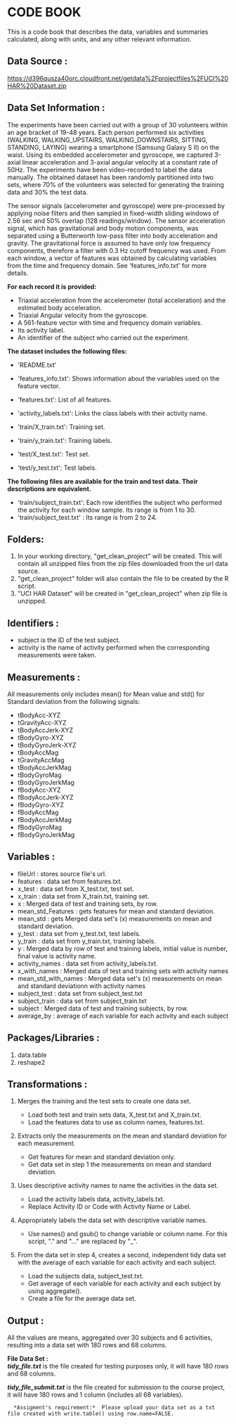 # CODE BOOK

This is a code book that describes the data, variables and summaries calculated, along with units, 
and any other relevant information.


## Data Source :
https://d396qusza40orc.cloudfront.net/getdata%2Fprojectfiles%2FUCI%20HAR%20Dataset.zip


## Data Set Information : 

The experiments have been carried out with a group of 30 volunteers within an age bracket of 19-48 years. 
Each person performed six activities (WALKING, WALKING_UPSTAIRS, WALKING_DOWNSTAIRS, SITTING, STANDING, 
LAYING) wearing a smartphone (Samsung Galaxy S II) on the waist. Using its embedded accelerometer and 
gyroscope, we captured 3-axial linear acceleration and 3-axial angular velocity at a constant rate of 50Hz. 
The experiments have been video-recorded to label the data manually. The obtained dataset has been randomly 
partitioned into two sets, where 70% of the volunteers was selected for generating the training data and 
30% the test data. 

The sensor signals (accelerometer and gyroscope) were pre-processed by applying noise filters and then 
sampled in fixed-width sliding windows of 2.56 sec and 50% overlap (128 readings/window). The sensor 
acceleration signal, which has gravitational and body motion components, was separated using a Butterworth 
low-pass filter into body acceleration and gravity. The gravitational force is assumed to have only low 
frequency components, therefore a filter with 0.3 Hz cutoff frequency was used. From each window, a vector 
of features was obtained by calculating variables from the time and frequency domain. See 'features_info.txt' 
for more details. 

**For each record it is provided:**

- Triaxial acceleration from the accelerometer (total acceleration) and the estimated body acceleration.
- Triaxial Angular velocity from the gyroscope. 
- A 561-feature vector with time and frequency domain variables. 
- Its activity label. 
- An identifier of the subject who carried out the experiment.

**The dataset includes the following files:**

- 'README.txt'

- 'features_info.txt': Shows information about the variables used on the feature vector.

- 'features.txt': List of all features.

- 'activity_labels.txt': Links the class labels with their activity name.

- 'train/X_train.txt': Training set.

- 'train/y_train.txt': Training labels.

- 'test/X_test.txt': Test set.

- 'test/y_test.txt': Test labels.

**The following files are available for the train and test data. Their descriptions are equivalent.**

- 'train/subject_train.txt': Each row identifies the subject who performed the activity for each window sample. 
  Its range is from 1 to 30. 
- 'train/subject_test.txt' : Its range is from 2 to 24.


## Folders:

   1. In your working directory, "get_clean_project" will be created.  This will contain all unzipped files
      from the zip files downloaded from the url data source.
   2. "get_clean_project" folder will also contain the file to be created by the R script.
   3. "UCI HAR Dataset" will be created in "get_clean_project" when zip file is unzipped.


## Identifiers :

- subject is the ID of the test subject.
- activity is the name of activity performed when the corresponding measurements were taken.


## Measurements :

All measurements only includes mean() for Mean value and std() for Standard deviation from the following signals:
- tBodyAcc-XYZ
- tGravityAcc-XYZ
- tBodyAccJerk-XYZ
- tBodyGyro-XYZ
- tBodyGyroJerk-XYZ
- tBodyAccMag
- tGravityAccMag
- tBodyAccJerkMag
- tBodyGyroMag
- tBodyGyroJerkMag
- fBodyAcc-XYZ
- fBodyAccJerk-XYZ
- fBodyGyro-XYZ
- fBodyAccMag
- fBodyAccJerkMag
- fBodyGyroMag
- fBodyGyroJerkMag

## Variables :

- fileUrl : stores source file's url.
- features : data set from features.txt.
- x_test : data set from X_test.txt, test set.
- x_train : data set from X_train.txt, training set.
- x : Merged data of test and training sets, by row.
- mean_std_Features : gets features for mean and standard deviation.
- mean_std : gets Merged data set's (x) measurements on mean and standard deviation.
- y_test : data set from y_test.txt, test labels.
- y_train : data set from y_train.txt, training labels.
- y : Merged data by row of test and training labels, initial value is number, final value is activity name.
- activity_names : data set from activity_labels.txt.
- x_with_names : Merged data of test and training sets with activity names
- mean_std_with_names : Merged data set's (x) measurements on mean and standard deviationn with activity names
- subject_test : data set from subject_test.txt
- subject_train : data set from subject_train.txt
- subject : Merged data of test and training subjects, by row.
- average_by : average of each variable for each activity and each subject


## Packages/Libraries :

1. data.table
2. reshape2


## Transformations :

1. Merges the training and the test sets to create one data set.
      - Load both test and train sets data, X_test.txt and X_train.txt.
      - Load the features data to use as column names, features.txt.

2. Extracts only the measurements on the mean and standard deviation for each measurement.
      - Get features for mean and standard deviation only.
      - Get data set in step 1 the measurements on mean and standard deviation.

3. Uses descriptive activity names to name the activities in the data set.
      - Load the activity labels data, activity_labels.txt.
      - Replace Activity ID or Code with Activity Name or Label.

4. Appropriately labels the data set with descriptive variable names.
      - Use names() and gsub() to change variable or column name.  For this script, "." and "..."
        are replaced by "_".

5. From the data set in step 4, creates a second, independent tidy data set with the average of each variable 
   for each activity and each subject.
      - Load the subjects data, subject_test.txt.
      - Get average of each variable for each activity and each subject by using aggregate().
      - Create a file for the average data set.


## Output :

All the values are means, aggregated over 30 subjects and 6 activities, resulting into a data set with 180 rows 
and 68 columns.

**File Data Set :**  
***tidy_file.txt*** is the file created for testing purposes only, it will have 180 rows and 68 columns.

***tidy_file_submit.txt*** is the file created for submission to the course project, 
      it will have 180 rows and 1 column (includes all 68 variables).
      
      *Assigment's requirement:*  Please upload your data set as a txt file created with write.table() using row.name=FALSE.
